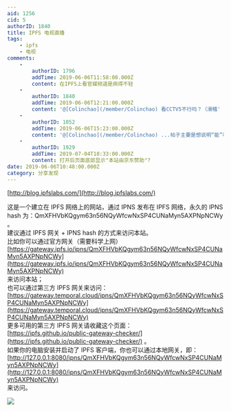 ```yaml
---
aid: 1256
cid: 5
authorID: 1840
title: IPFS 电视直播
tags:
    - ipfs
    - 电视
comments:
    -
        authorID: 1796
        addTime: 2019-06-06T11:58:00.000Z
        content: 在IPFS上看官媒频道是病得不轻
    -
        authorID: 1840
        addTime: 2019-06-06T12:21:00.000Z
        content: '@[Colinchao](/member/Colinchao) 看CCTV5不行吗？（滑稽'
    -
        authorID: 1052
        addTime: 2019-06-06T15:23:00.000Z
        content: '@[Colinchao](/member/Colinchao) ...帖子主要是想说明“能”看，不是说非推荐你们在这儿看cctv'
    -
        authorID: 1929
        addTime: 2019-07-04T18:33:00.000Z
        content: 打开后页面底部显示"本站由京东赞助"?
date: 2019-06-06T10:48:00.000Z
category: 分享发现
---
```


[http://blog.ipfslabs.com/](http://blog.ipfslabs.com/)

这是一个建立在 IPFS 网络上的网站，通过 IPNS 发布在 IPFS 网络，永久的 IPNS hash 为：QmXFHVbKQgym63n56NQyWfcwNxSP4CUNaMyn5AXPNpNCWy 。  
建议通过 IPFS 网关 + IPNS hash 的方式来访问本站。  
比如你可以通过官方网关（需要科学上网）  
[https://gateway.ipfs.io/ipns/QmXFHVbKQgym63n56NQyWfcwNxSP4CUNaMyn5AXPNpNCWy](https://gateway.ipfs.io/ipns/QmXFHVbKQgym63n56NQyWfcwNxSP4CUNaMyn5AXPNpNCWy)  
来访问本站；  
也可以通过第三方 IPFS 网关来访问：  
[https://gateway.temporal.cloud/ipns/QmXFHVbKQgym63n56NQyWfcwNxSP4CUNaMyn5AXPNpNCWy](https://gateway.temporal.cloud/ipns/QmXFHVbKQgym63n56NQyWfcwNxSP4CUNaMyn5AXPNpNCWy)  
更多可用的第三方 IPFS 网关请收藏这个页面：  
[https://ipfs.github.io/public-gateway-checker/](https://ipfs.github.io/public-gateway-checker/) 。  
如果你的电脑安装并启动了 IPFS 客户端，你也可以通过本地网关，即：  
[http://127.0.0.1:8080/ipns/QmXFHVbKQgym63n56NQyWfcwNxSP4CUNaMyn5AXPNpNCWy](http://127.0.0.1:8080/ipns/QmXFHVbKQgym63n56NQyWfcwNxSP4CUNaMyn5AXPNpNCWy)  
来访问。

![](https://telegra.ph/file/b9e409cd7b83debbe8d33.png)
